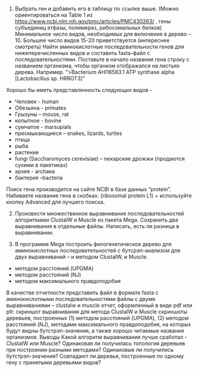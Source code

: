 1. Выбрать ген  и добавить его в таблицу по ссылке выше. 
(Можно ориентироваться на Table 1 из https://www.ncbi.nlm.nih.gov/pmc/articles/PMC430263/ , гены субъединиц атфазы, полимераз, рибосомальных белков)
Минимальное число видов, необходимых для включения в дерево – 10. Большее число видов  15-20 приветствуется (интереснее смотреть)
Найти аминокислотные последовательности генов для нижеперечисленных видов и составить fasta-файл с последовательностями. Поставьте в начало названия гена строку с названием организма, чтобы организм отображался на листьях дерева. Например.
">Bacterium  AHI16583.1 ATP synthase alpha [Lactobacillus sp. HRROT3]"

Хорошо бы иметь представленность следующих видов - 

- Человек - human
- Обезьяна - primates
- Грызуны – mouse, rat
- копытное -   bovine
- сумчатое - marsupials
- пресмыкающиеся – snakes, lizards, turtles  
- птица 
- рыба 
- растение 
- fungi (Saccharomyces cerevisiae) – пекарские дрожжи (продаются сухими в пакетиках)
- архея - archaea
- бактерия –bacteria

Поиск гена производится на сайте NCBI в базе данных “protein”. Набиваете название гена в скобках. (ribosomal protein L1) + используйте кнопку Advanced для лучшего поиска. 

2. Произвести множественное выравнивание последовательностей алгоритмами ClustalW и Muscle  из пакета Mega. Сохранить два выравнивания в отдельные файлы. Написать, есть ли разница в выравнивании. 

3. В программе Mega построить филогенетическое дерево для аминокислотных последовательностей с бутсрэп-анализом для двух выравниваний – и методом ClustalW, и Muscle.  
- методом расстояний (UPGMA)
- методом расстояний (NJ)
- методом максимального правдоподобия 

В качестве отчетности представить
  файл в формате fasta c аминокислотными последовательностями
  файлы с двумя выравниваниями – clustalw и muscle
  отчет, оформленный в виде pdf или ptt:
  скриншот выравнивания для метода ClustalW и Muscle
  скриншоты деревьев, построенных (1) методом расстояний (UPGMA), (2) методом расстояний (NJ), методами максимального правдоподобия, на которых будут видны бутстрэп-значения, а также хорошо читаемые названия организмов.
  Выводы
Какой алгоритм выравнивания лучше сработал -  ClustalW или Muscle?
Одинаковая ли получилась топология деревьев при построении разными методами?
Одинаковые ли получились бутстрэп-значения?
Совпадают ли деревья, построенные по одному гену с принятыми деревьями видов?
